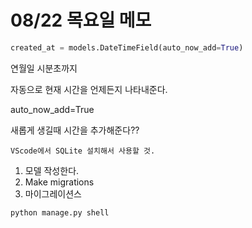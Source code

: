 # 08/22 목요일 메모

```python
created_at = models.DateTimeField(auto_now_add=True)
```

연월일 시분초까지

자동으로 현재 시간을 언제든지 나타내준다.

auto_now_add=True

새롭게 생길때 시간을 추가해준다??

```
VScode에서 SQLite 설치해서 사용할 것.
```

1. 모델 작성한다.
2. Make migrations
3. 마이그레이션스

```bash
python manage.py shell
```
